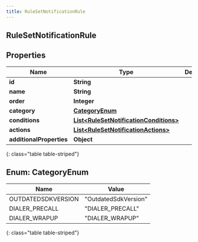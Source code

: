 ```yaml
---
title: RuleSetNotificationRule
---
```

## RuleSetNotificationRule


## Properties

| Name | Type | Description | Notes |
| ------------ | ------------- | ------------- | ------------- |
| **id** | **String** |  |  [optional] |
| **name** | **String** |  |  [optional] |
| **order** | **Integer** |  |  [optional] |
| **category** | [**CategoryEnum**](#CategoryEnum) |  |  [optional] |
| **conditions** | [**List&lt;RuleSetNotificationConditions&gt;**](RuleSetNotificationConditions.html) |  |  [optional] |
| **actions** | [**List&lt;RuleSetNotificationActions&gt;**](RuleSetNotificationActions.html) |  |  [optional] |
| **additionalProperties** | **Object** |  |  [optional] |
{: class="table table-striped"}


<a name="CategoryEnum"></a>

## Enum: CategoryEnum

| Name | Value |
| ---- | ----- |
| OUTDATEDSDKVERSION | &quot;OutdatedSdkVersion&quot; |
| DIALER_PRECALL | &quot;DIALER_PRECALL&quot; |
| DIALER_WRAPUP | &quot;DIALER_WRAPUP&quot; |
{: class="table table-striped"}



